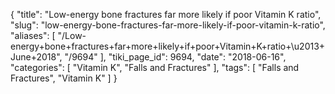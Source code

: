 {
    "title": "Low-energy bone fractures far more likely if poor Vitamin K ratio",
    "slug": "low-energy-bone-fractures-far-more-likely-if-poor-vitamin-k-ratio",
    "aliases": [
        "/Low-energy+bone+fractures+far+more+likely+if+poor+Vitamin+K+ratio+\u2013+June+2018",
        "/9694"
    ],
    "tiki_page_id": 9694,
    "date": "2018-06-16",
    "categories": [
        "Vitamin K",
        "Falls and Fractures"
    ],
    "tags": [
        "Falls and Fractures",
        "Vitamin K"
    ]
}